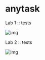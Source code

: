 # anytask
Lab 1 :: tests

![img](https://i.imgur.com/Jx09dV8.png "Скриншот программы")

Lab 2 :: tests

![img](https://i.imgur.com/lUV9wtD.png "Скриншот программы")
